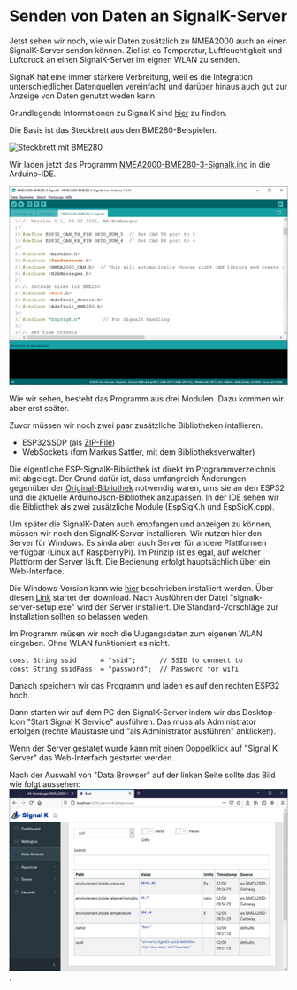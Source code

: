 # Senden von Daten an SignalK-Server

Jetst sehen wir noch, wie wir Daten zusätzlich zu NMEA2000 auch an einen SignalK-Server senden können.
Ziel ist es Temperatur, Luftfeuchtigkeit und Luftdruck an einen SignalK-Server im eignen WLAN zu senden.

SignaK hat eine immer stärkere Verbreitung, weil es die Integration unterschiedlicher Datenquellen vereinfacht und darüber hinaus auch gut zur Anzeige von Daten genutzt weden kann.

Grundlegende Informationen zu SignalK sind [hier](https://signalk.org/) zu finden.

Die Basis ist das Steckbrett aus den BME280-Beispielen.

![Steckbrett mit BME280](https://github.com/AK-Homberger/NMEA-Workshop/blob/main/Bilder/NMEA2000-BME280_Steckplatine.png)

Wir laden jetzt das Programm [NMEA2000-BME280-3-Signalk.ino](https://github.com/AK-Homberger/NMEA2000-Workshop/blob/main/Software/NMEA2000-BME280-3-SignalK/NMEA2000-BME280-3-Signalk.ino) in die Arduino-IDE.

![Arduino-IDE](https://github.com/AK-Homberger/NMEA2000-Workshop/blob/main/Bilder/BME280-Signalk.png)

Wie wir sehen, besteht das Programm aus drei Modulen. Dazu kommen wir aber erst später.

Zuvor müssen wir noch zwei paar zusätzliche Bibliotheken intallieren.

- ESP32SSDP (als [ZIP-File](https://github.com/luc-github/ESP32SSDP))
- WebSockets (fom Markus Sattler, mit dem Bibliotheksverwalter)

Die eigentliche ESP-SignalK-Bibliothek ist direkt im Programmverzeichnis mit abgelegt. Der Grund dafür ist, dass umfangreich Änderungen gegenüber der [Original-Bibliothek](https://github.com/mxtommy/EspSigK) notwendig waren, ums sie an den ESP32 und die aktuelle ArduinoJson-Bibliothek anzupassen. In der IDE sehen wir die Bibliothek als zwei zusätzliche Module (EspSigK.h und EspSigK.cpp).

Um später die SignalK-Daten auch empfangen und anzeigen zu können, müssen wir noch den SignalK-Server installieren. Wir nutzen hier den Server für Windows. Es sinda aber auch Server für andere Plattformen verfügbar (Linux auf RaspberryPi). Im Prinzip ist es egal, auf welcher Plattform der Server läuft. Die Bedienung erfolgt hauptsächlich über ein Web-Interface.

Die Windows-Version kann wie [hier](https://github.com/SignalK/signalk-server-windows) beschrieben installiert werden.
Über diesen [Link](https://github.com/SignalK/signalk-server-windows/releases/latest/download/signalk-server-setup.exe) startet der download. Nach Ausführen der Datei "signalk-server-setup.exe" wird der Server installiert. Die Standard-Vorschläge zur Installation sollten so belassen weden.

Im Programm müsen wir noch die Uugangsdaten zum eigenen WLAN eingeben. Ohne WLAN funktioniert es nicht.

```
const String ssid      = "ssid";      // SSID to connect to
const String ssidPass  = "password";  // Password for wifi
```

Danach speichern wir das Programm und laden es auf den rechten ESP32 hoch.

Dann starten wir auf dem PC den SignalK-Server indem wir das Desktop-Icon "Start Signal K Service" ausführen. Das muss als Administrator erfolgen (rechte Maustaste und 
"als Administrator ausführen" anklicken).

Wenn der Server gestatet wurde kann mit einen Doppelklick auf "Signal K Server" das Web-Interfach gestartet werden.

Nach der Auswahl von "Data Browser" auf der linken Seite sollte das Bild wie folgt aussehen:
![Server](https://github.com/AK-Homberger/NMEA2000-Workshop/blob/main/Bilder/SignalK-DataBrowser.png).






